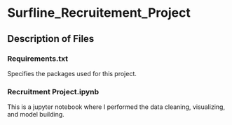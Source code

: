 # Surfline_Recruitement_Project
 
## Description of Files

### Requirements.txt
Specifies the packages used for this project.

### Recruitment Project.ipynb
This is a jupyter notebook where I performed the data cleaning, visualizing, and model building.
